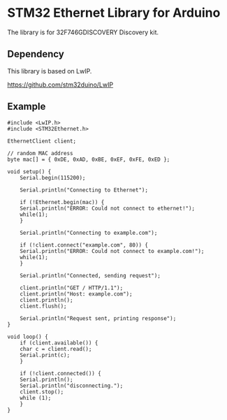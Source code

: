 # STM32 Ethernet Library for Arduino

The library is for 32F746GDISCOVERY Discovery kit.

## Dependency

This library is based on LwIP.

https://github.com/stm32duino/LwIP

## Example

	#include <LwIP.h>
	#include <STM32Ethernet.h>

	EthernetClient client;

	// random MAC address
	byte mac[] = { 0xDE, 0xAD, 0xBE, 0xEF, 0xFE, 0xED };

	void setup() {
	    Serial.begin(115200);

	    Serial.println("Connecting to Ethernet");

	    if (!Ethernet.begin(mac)) {
		Serial.println("ERROR: Could not connect to ethernet!");
		while(1);
	    }

	    Serial.println("Connecting to example.com");

	    if (!client.connect("example.com", 80)) {
		Serial.println("ERROR: Could not connect to example.com!");
		while(1);
	    }

	    Serial.println("Connected, sending request");

	    client.println("GET / HTTP/1.1");
	    client.println("Host: example.com");
	    client.println();
	    client.flush();

	    Serial.println("Request sent, printing response");
	}

	void loop() {
	    if (client.available()) {
		char c = client.read();
		Serial.print(c);
	    }

	    if (!client.connected()) {
		Serial.println();
		Serial.println("disconnecting.");
		client.stop();
		while (1);
	    }
	}

